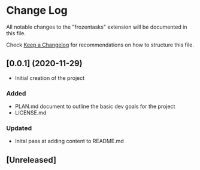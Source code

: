 # Change Log

All notable changes to the "frozentasks" extension will be documented in this file.

Check [Keep a Changelog](http://keepachangelog.com/) for recommendations on how to structure this file.

## [0.0.1] (2020-11-29)

- Initial creation of the project

### Added

- PLAN.md document to outline the basic dev goals for the project
- LICENSE.md

### Updated

- Inital pass at adding content to README.md

## [Unreleased]
